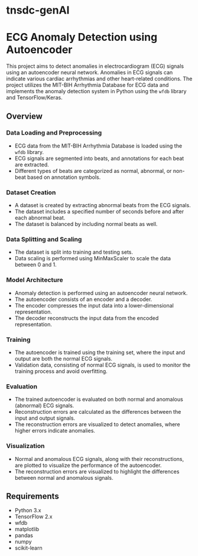 # tnsdc-genAI
# ECG Anomaly Detection using Autoencoder

This project aims to detect anomalies in electrocardiogram (ECG) signals using an autoencoder neural network. Anomalies in ECG signals can indicate various cardiac arrhythmias and other heart-related conditions. The project utilizes the MIT-BIH Arrhythmia Database for ECG data and implements the anomaly detection system in Python using the `wfdb` library and TensorFlow/Keras.

## Overview

### Data Loading and Preprocessing
- ECG data from the MIT-BIH Arrhythmia Database is loaded using the `wfdb` library.
- ECG signals are segmented into beats, and annotations for each beat are extracted.
- Different types of beats are categorized as normal, abnormal, or non-beat based on annotation symbols.

### Dataset Creation
- A dataset is created by extracting abnormal beats from the ECG signals.
- The dataset includes a specified number of seconds before and after each abnormal beat.
- The dataset is balanced by including normal beats as well.

### Data Splitting and Scaling
- The dataset is split into training and testing sets.
- Data scaling is performed using MinMaxScaler to scale the data between 0 and 1.

### Model Architecture
- Anomaly detection is performed using an autoencoder neural network.
- The autoencoder consists of an encoder and a decoder.
- The encoder compresses the input data into a lower-dimensional representation.
- The decoder reconstructs the input data from the encoded representation.

### Training
- The autoencoder is trained using the training set, where the input and output are both the normal ECG signals.
- Validation data, consisting of normal ECG signals, is used to monitor the training process and avoid overfitting.

### Evaluation
- The trained autoencoder is evaluated on both normal and anomalous (abnormal) ECG signals.
- Reconstruction errors are calculated as the differences between the input and output signals.
- The reconstruction errors are visualized to detect anomalies, where higher errors indicate anomalies.

### Visualization
- Normal and anomalous ECG signals, along with their reconstructions, are plotted to visualize the performance of the autoencoder.
- The reconstruction errors are visualized to highlight the differences between normal and anomalous signals.

## Requirements
- Python 3.x
- TensorFlow 2.x
- wfdb
- matplotlib
- pandas
- numpy
- scikit-learn

